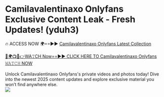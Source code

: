 # Camilavalentinaxo Onlyfans Exclusive Content Leak - Fresh Updates! (yduh3)

🔥 ACCESS NOW 🌍==►► <a href="https://tinyurl.com/kvy9nzfs" rel="nofollow">Camilavalentinaxo Onlyfans Latest Collection</a>
<br><br>
[🔴🌍📺📱👉WA𝚃CH Now==►► CLICK HERE TO Camilavalentinaxo Onlyfans 𝚆𝙰𝚃𝙲𝙷 NOW](https://tinyurl.com/kvy9nzfs)
<br><br>
Unlock Camilavalentinaxo Onlyfans's private videos and photos today! Dive into the newest 2025 content updates and explore exclusive material you won’t find anywhere else.
<br>
<a href="https://tinyurl.com/kvy9nzfs" rel="nofollow" data-target="animated-image.originalLink"><img src="https://camo.githubusercontent.com/8a4f000d20f83aca3bf7ec5f350d767afa0574a8a352519fd8cfa583a6f93a33/68747470733a2f2f692e696d6775722e636f6d2f644a486b345a712e676966" data-canonical-src="https://i.imgur.com/dJHk4Zq.gif" style="max-width: 100%; display: inline-block;" data-target="animated-image.originalImage"></a>
<br>
